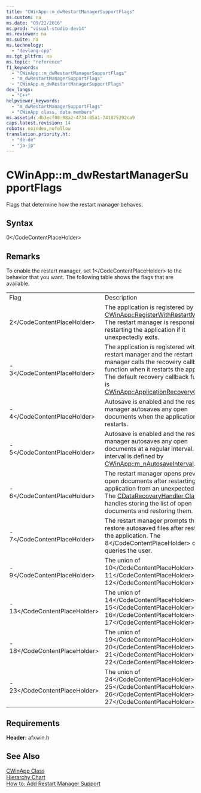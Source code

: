 ```yaml
---
title: "CWinApp::m_dwRestartManagerSupportFlags"
ms.custom: na
ms.date: "09/22/2016"
ms.prod: "visual-studio-dev14"
ms.reviewer: na
ms.suite: na
ms.technology: 
  - "devlang-cpp"
ms.tgt_pltfrm: na
ms.topic: "reference"
f1_keywords: 
  - "CWinApp::m_dwRestartManagerSupportFlags"
  - "m_dwRestartManagerSupportFlags"
  - "CWinApp.m_dwRestartManagerSupportFlags"
dev_langs: 
  - "C++"
helpviewer_keywords: 
  - "m_dwRestartManagerSupportFlags"
  - "CWinApp class, data members"
ms.assetid: db3ecf08-98a2-4734-85a1-741875292ca9
caps.latest.revision: 14
robots: noindex,nofollow
translation.priority.ht: 
  - "de-de"
  - "ja-jp"
---
```

# CWinApp::m_dwRestartManagerSupportFlags
Flags that determine how the restart manager behaves.  
  
## Syntax  
  
<CodeContentPlaceHolder>0\</CodeContentPlaceHolder>  
## Remarks  
 To enable the restart manager, set <CodeContentPlaceHolder>1\</CodeContentPlaceHolder> to the behavior that you want. The following table shows the flags that are available.  
  
|||  
|-|-|  
|Flag|Description|  
|<CodeContentPlaceHolder>2\</CodeContentPlaceHolder>|The application is registered by using [CWinApp::RegisterWithRestartManager](../vs140/cwinapp--registerwithrestartmanager.md). The restart manager is responsible for restarting the application if it unexpectedly exits.|  
|-   <CodeContentPlaceHolder>3\</CodeContentPlaceHolder>|The application is registered with the restart manager and the restart manager calls the recovery callback function when it restarts the application. The default recovery callback function is [CWinApp::ApplicationRecoveryCallback](../vs140/cwinapp--applicationrecoverycallback.md).|  
|-   <CodeContentPlaceHolder>4\</CodeContentPlaceHolder>|Autosave is enabled and the restart manager autosaves any open documents when the application restarts.|  
|-   <CodeContentPlaceHolder>5\</CodeContentPlaceHolder>|Autosave is enabled and the restart manager autosaves any open documents at a regular interval. The interval is defined by [CWinApp::m_nAutosaveInterval](../vs140/cwinapp--m_nautosaveinterval.md).|  
|-   <CodeContentPlaceHolder>6\</CodeContentPlaceHolder>|The restart manager opens previously open documents after restarting the application from an unexpected exit. The [CDataRecoveryHandler Class](../vs140/cdatarecoveryhandler-class.md) handles storing the list of open documents and restoring them.|  
|-   <CodeContentPlaceHolder>7\</CodeContentPlaceHolder>|The restart manager prompts the user to restore autosaved files after restarting the application. The <CodeContentPlaceHolder>8\</CodeContentPlaceHolder> class queries the user.|  
|-   <CodeContentPlaceHolder>9\</CodeContentPlaceHolder>|The union of <CodeContentPlaceHolder>10\</CodeContentPlaceHolder>, <CodeContentPlaceHolder>11\</CodeContentPlaceHolder>, and <CodeContentPlaceHolder>12\</CodeContentPlaceHolder>.|  
|-   <CodeContentPlaceHolder>13\</CodeContentPlaceHolder>|The union of <CodeContentPlaceHolder>14\</CodeContentPlaceHolder>, <CodeContentPlaceHolder>15\</CodeContentPlaceHolder>, <CodeContentPlaceHolder>16\</CodeContentPlaceHolder>, and <CodeContentPlaceHolder>17\</CodeContentPlaceHolder>.|  
|-   <CodeContentPlaceHolder>18\</CodeContentPlaceHolder>|The union of <CodeContentPlaceHolder>19\</CodeContentPlaceHolder>, <CodeContentPlaceHolder>20\</CodeContentPlaceHolder>, <CodeContentPlaceHolder>21\</CodeContentPlaceHolder>, and <CodeContentPlaceHolder>22\</CodeContentPlaceHolder>.|  
|-   <CodeContentPlaceHolder>23\</CodeContentPlaceHolder>|The union of <CodeContentPlaceHolder>24\</CodeContentPlaceHolder>, <CodeContentPlaceHolder>25\</CodeContentPlaceHolder>, <CodeContentPlaceHolder>26\</CodeContentPlaceHolder>, and <CodeContentPlaceHolder>27\</CodeContentPlaceHolder>.|  
  
## Requirements  
 **Header:** afxwin.h  
  
## See Also  
 [CWinApp Class](../vs140/cwinapp-class.md)   
 [Hierarchy Chart](../vs140/hierarchy-chart.md)   
 [How to: Add Restart Manager Support](../vs140/how-to--add-restart-manager-support.md)